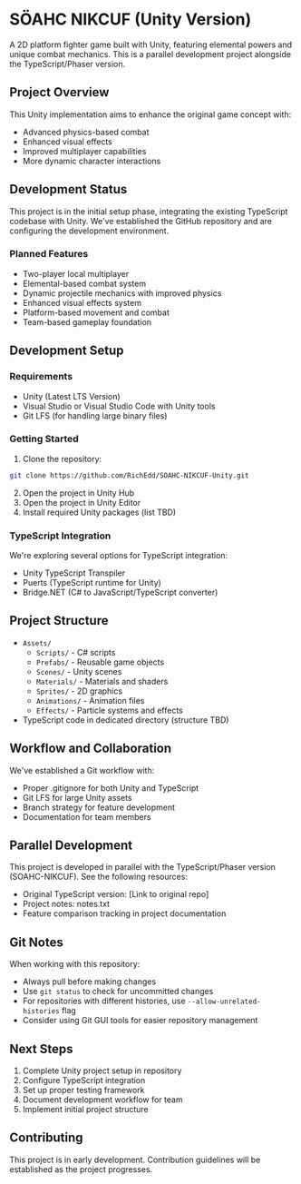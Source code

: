 # SÖAHC NIKCUF (Unity Version)

A 2D platform fighter game built with Unity, featuring elemental powers and unique combat mechanics. This is a parallel development project alongside the TypeScript/Phaser version.

## Project Overview

This Unity implementation aims to enhance the original game concept with:
- Advanced physics-based combat
- Enhanced visual effects
- Improved multiplayer capabilities
- More dynamic character interactions

## Development Status

This project is in the initial setup phase, integrating the existing TypeScript codebase with Unity. We've established the GitHub repository and are configuring the development environment.

### Planned Features

- Two-player local multiplayer
- Elemental-based combat system
- Dynamic projectile mechanics with improved physics
- Enhanced visual effects system
- Platform-based movement and combat
- Team-based gameplay foundation

## Development Setup

### Requirements
- Unity (Latest LTS Version)
- Visual Studio or Visual Studio Code with Unity tools
- Git LFS (for handling large binary files)

### Getting Started

1. Clone the repository:
```bash
git clone https://github.com/RichEdd/SOAHC-NIKCUF-Unity.git
```

2. Open the project in Unity Hub
3. Open the project in Unity Editor
4. Install required Unity packages (list TBD)

### TypeScript Integration

We're exploring several options for TypeScript integration:
- Unity TypeScript Transpiler
- Puerts (TypeScript runtime for Unity)
- Bridge.NET (C# to JavaScript/TypeScript converter)

## Project Structure

- `Assets/`
  - `Scripts/` - C# scripts
  - `Prefabs/` - Reusable game objects
  - `Scenes/` - Unity scenes
  - `Materials/` - Materials and shaders
  - `Sprites/` - 2D graphics
  - `Animations/` - Animation files
  - `Effects/` - Particle systems and effects
- TypeScript code in dedicated directory (structure TBD)

## Workflow and Collaboration

We've established a Git workflow with:
- Proper .gitignore for both Unity and TypeScript
- Git LFS for large Unity assets
- Branch strategy for feature development
- Documentation for team members

## Parallel Development

This project is developed in parallel with the TypeScript/Phaser version (SOAHC-NIKCUF). See the following resources:
- Original TypeScript version: [Link to original repo]
- Project notes: notes.txt
- Feature comparison tracking in project documentation

## Git Notes

When working with this repository:
- Always pull before making changes
- Use `git status` to check for uncommitted changes
- For repositories with different histories, use `--allow-unrelated-histories` flag
- Consider using Git GUI tools for easier repository management

## Next Steps

1. Complete Unity project setup in repository
2. Configure TypeScript integration
3. Set up proper testing framework
4. Document development workflow for team
5. Implement initial project structure

## Contributing

This project is in early development. Contribution guidelines will be established as the project progresses.
